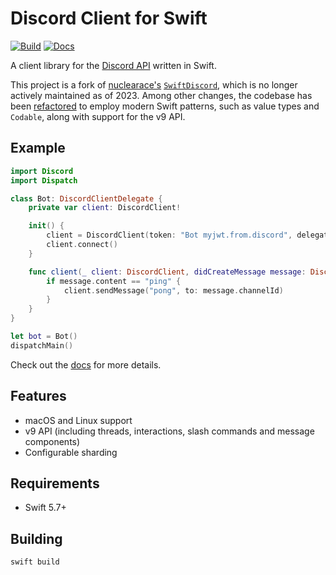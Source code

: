 # Discord Client for Swift

[![Build](https://github.com/fwcd/swift-discord/actions/workflows/build.yml/badge.svg)](https://github.com/fwcd/swift-discord/actions/workflows/build.yml)
[![Docs](https://github.com/fwcd/swift-discord/actions/workflows/docs.yml/badge.svg)](https://fwcd.github.io/swift-discord/documentation/discord)

A client library for the [Discord API](https://discord.com/developers/docs) written in Swift.

This project is a fork of [nuclearace's](https://github.com/nuclearace) [`SwiftDiscord`](https://github.com/nuclearace/SwiftDiscord), which is no longer actively maintained as of 2023. Among other changes, the codebase has been [refactored](https://github.com/fwcd/swift-discord/pull/4) to employ modern Swift patterns, such as value types and `Codable`, along with support for the v9 API.

## Example

```swift
import Discord
import Dispatch

class Bot: DiscordClientDelegate {
    private var client: DiscordClient!

    init() {
        client = DiscordClient(token: "Bot myjwt.from.discord", delegate: self)
        client.connect()
    }

    func client(_ client: DiscordClient, didCreateMessage message: DiscordMessage) {
        if message.content == "ping" {
            client.sendMessage("pong", to: message.channelId)
        }
    }
}

let bot = Bot()
dispatchMain()
```

Check out the [docs](https://fwcd.github.io/swift-discord/documentation/discord) for more details.

## Features

- macOS and Linux support
- v9 API (including threads, interactions, slash commands and message components)
- Configurable sharding

## Requirements

- Swift 5.7+

## Building

`swift build`
